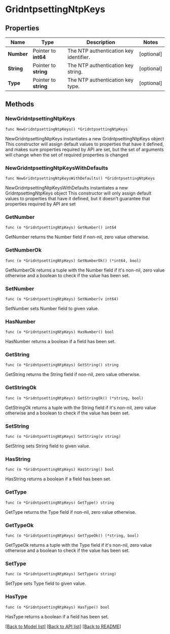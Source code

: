 # GridntpsettingNtpKeys

## Properties

Name | Type | Description | Notes
------------ | ------------- | ------------- | -------------
**Number** | Pointer to **int64** | The NTP authentication key identifier. | [optional] 
**String** | Pointer to **string** | The NTP authentication key string. | [optional] 
**Type** | Pointer to **string** | The NTP authentication key type. | [optional] 

## Methods

### NewGridntpsettingNtpKeys

`func NewGridntpsettingNtpKeys() *GridntpsettingNtpKeys`

NewGridntpsettingNtpKeys instantiates a new GridntpsettingNtpKeys object
This constructor will assign default values to properties that have it defined,
and makes sure properties required by API are set, but the set of arguments
will change when the set of required properties is changed

### NewGridntpsettingNtpKeysWithDefaults

`func NewGridntpsettingNtpKeysWithDefaults() *GridntpsettingNtpKeys`

NewGridntpsettingNtpKeysWithDefaults instantiates a new GridntpsettingNtpKeys object
This constructor will only assign default values to properties that have it defined,
but it doesn't guarantee that properties required by API are set

### GetNumber

`func (o *GridntpsettingNtpKeys) GetNumber() int64`

GetNumber returns the Number field if non-nil, zero value otherwise.

### GetNumberOk

`func (o *GridntpsettingNtpKeys) GetNumberOk() (*int64, bool)`

GetNumberOk returns a tuple with the Number field if it's non-nil, zero value otherwise
and a boolean to check if the value has been set.

### SetNumber

`func (o *GridntpsettingNtpKeys) SetNumber(v int64)`

SetNumber sets Number field to given value.

### HasNumber

`func (o *GridntpsettingNtpKeys) HasNumber() bool`

HasNumber returns a boolean if a field has been set.

### GetString

`func (o *GridntpsettingNtpKeys) GetString() string`

GetString returns the String field if non-nil, zero value otherwise.

### GetStringOk

`func (o *GridntpsettingNtpKeys) GetStringOk() (*string, bool)`

GetStringOk returns a tuple with the String field if it's non-nil, zero value otherwise
and a boolean to check if the value has been set.

### SetString

`func (o *GridntpsettingNtpKeys) SetString(v string)`

SetString sets String field to given value.

### HasString

`func (o *GridntpsettingNtpKeys) HasString() bool`

HasString returns a boolean if a field has been set.

### GetType

`func (o *GridntpsettingNtpKeys) GetType() string`

GetType returns the Type field if non-nil, zero value otherwise.

### GetTypeOk

`func (o *GridntpsettingNtpKeys) GetTypeOk() (*string, bool)`

GetTypeOk returns a tuple with the Type field if it's non-nil, zero value otherwise
and a boolean to check if the value has been set.

### SetType

`func (o *GridntpsettingNtpKeys) SetType(v string)`

SetType sets Type field to given value.

### HasType

`func (o *GridntpsettingNtpKeys) HasType() bool`

HasType returns a boolean if a field has been set.


[[Back to Model list]](../README.md#documentation-for-models) [[Back to API list]](../README.md#documentation-for-api-endpoints) [[Back to README]](../README.md)


